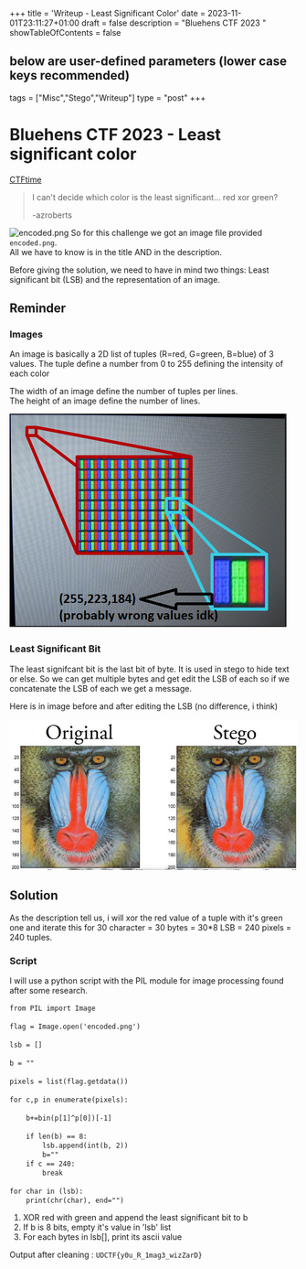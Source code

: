 +++
title = 'Writeup - Least Significant Color'
date = 2023-11-01T23:11:27+01:00
draft = false
description = "Bluehens CTF 2023 "
showTableOfContents = false
## below are user-defined parameters (lower case keys recommended)
tags = ["Misc","Stego","Writeup"]
type = "post"
+++

# Bluehens CTF 2023 - Least significant color
[CTFtime](https://ctftime.org/writeup/38123)

>I can't decide which color is the least significant... red xor green?
>
> -azroberts

![encoded.png](https://github.com/1Tyron140/writeups/blob/main/Bluehens_CTF/2023/misc/least_significant_color/least_significant_color.png?raw=true)
So for this challenge we got an image file provided `encoded.png`. <br>
All we have to know is in the title AND in the description. 

Before giving the solution, we need to have in mind two things: Least significant bit (LSB) and the representation of an image.

## Reminder

### Images

An image is basically a 2D list of tuples (R=red, G=green, B=blue) of 3 values.
The tuple define a number from 0 to 255 defining the intensity of each color 

The width of an image define the number of tuples per lines.<br>
The height of an image define the number of lines.

![representation of an image](https://raw.githubusercontent.com/1Tyron140/writeups/main/Bluehens_CTF/2023/misc/least_significant_color/pixel_in_image.png)


### Least Significant Bit 

The least signifcant bit is the last bit of byte. It is used in stego to hide text or else.
So we can get multiple bytes and get edit the LSB of each so if we concatenate the LSB of each we get a message.
 
Here is in image before and after editing the LSB (no difference, i think)

![LSB vs original](https://raw.githubusercontent.com/1Tyron140/writeups/main/Bluehens_CTF/2023/misc/least_significant_color/lsb_orginal_vs_edited.png)


## Solution

As the description tell us, i will xor the red value of a tuple with it's green one and iterate this for 30 character = 30 bytes = 30*8 LSB = 240 pixels = 240 tuples.


### Script

I will use a python script with the PIL module for image processing found after some research.

```
from PIL import Image

flag = Image.open('encoded.png')

lsb = []

b = ""

pixels = list(flag.getdata())

for c,p in enumerate(pixels):

    b+=bin(p[1]^p[0])[-1]
    
    if len(b) == 8:
        lsb.append(int(b, 2))
        b=""
    if c == 240:
        break
        
for char in (lsb):
    print(chr(char), end="")
```

1. XOR red with green and append the least significant bit to b
2. If b is 8 bits, empty it's value in 'lsb' list
3. For each bytes in lsb[], print its ascii value


Output after cleaning : `UDCTF{y0u_R_1mag3_wizZarD}`
